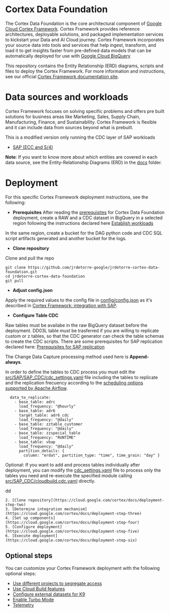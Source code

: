 # Cortex Data Foundation

The Cortex Data Foundation is the core architectural component of
[Google Cloud Cortex Framework](https://cloud.google.com/solutions/cortex).
Cortex Framework provides reference architectures, deployable solutions, and
packaged implementation services to kickstart your Data and AI Cloud journey.
Cortex Framework incorporates your source data into tools and services that help ingest,
transform, and load it to get insights faster from pre-defined data models that can be automatically
deployed for use with [Google Cloud BigQuery](https://cloud.google.com/bigquery)

This repository contains the Entity Relationship (ERD) diagrams, scripts and files
to deploy the Cortex Framework. For more information and instructions, see our
official [Cortex Framework documentation site](https://cloud.google.com/cortex/docs).

# Data sources and workloads

Cortex Framework focuses on solving specific problems and offers pre built solutions
for business areas like Marketing, Sales, Supply Chain, Manufacturing, Finance, and Sustainability.
Cortex Framework is flexible and it can include data from sources beyond what is prebuilt.

This is a modified version only running the CDC layer of SAP workloads

*   [SAP (ECC and S/4)](https://cloud.google.com/cortex/docs/operational-sap)

**Note**: If you want to know more about which entities are covered in each data source, see the
Entity-Relationship Diagrams (ERD) in the [docs](https://github.com/GoogleCloudPlatform/cortex-data-foundation/tree/main/docs) folder.

# Deployment

For this specific Cortex Framework deployment instructions, see the following:

* **Prerequisites** 
After reading the [prerequisites](https://cloud.google.com/cortex/docs/deployment-prerequisites) for Cortex Data Foundation deployment, create a RAW and a CDC dataset in BigQuery in a selected region following the instructions declared here [Establish workloads](https://cloud.google.com/cortex/docs/deployment-step-one)

In the same region, create a bucket for the DAG python code and CDC SQL script artifacts generated and another bucket for the logs.

* **Clone repository** 

Clone and pull the repo

    git clone https://github.com/jrdetorre-google/jrdetorre-cortex-data-foundation.git
    cd jrdetorre-cortex-data-foundation
    git pull

* **Adjust config.json** 

Apply the required values to the config file in [config/config.json](https://github.com/jrdetorre-google/jrdetorre-cortex-data-foundation/blob/main/config/config.json) as it's described in [Cortex Framework: integration with SAP](https://cloud.google.com/cortex/docs/operational-sap).

* **Configure Table CDC** 

Raw tables must be availabe in the raw BigQuery dataset before the deployment. DD03L table must be trasferred if you are willing to replicate custom or z tables, so that the CDC generator can check the table schemas to create the CDC scripts. There are some prerequisites for SAP replication declared here: [Prerequisites for SAP replication](https://cloud.google.com/cortex/docs/operational-sap#prerequisites_for_sap_replication_2)

The Change Data Capture processing method used here is **Append-always**.

In order to define the tables to CDC process you must edit the [src/SAP/SAP_CDC/cdc_settings.yaml](https://github.com/jrdetorre-google/jrdetorre-cortex-data-foundation/blob/main/src/SAP/SAP_CDC/cdc_settings.yaml) file including the tables to replicate and the replication frecuency according to the [scheduling options supported by Apache Airflow](https://airflow.apache.org/docs/apache-airflow/stable/core-concepts/dag-run.html).

```
  data_to_replicate:
    - base_table: adrc
      load_frequency: "@hourly"
    - base_table: adr6
      target_table: adr6_cdc
      load_frequency: "@daily"
    - base_table: zztable_customer
      load_frequency: "@daily"
    - base_table: zzspecial_table
      load_frequency: "RUNTIME"
    - base_table: vbap
      load_frequency: "@daily"
      partition_details: {
        column: "erdat", partition_type: "time", time_grain: "day" }
```

Optional: If you want to add and process tables individually after deployment, you can modify the [cdc_settings.yaml](https://github.com/jrdetorre-google/jrdetorre-cortex-data-foundation/blob/main/src/SAP/SAP_CDC/cdc_settings.yaml) file to process only the tables you need and re-execute the specified module calling [src/SAP_CDC/cloudbuild.cdc.yaml](https://github.com/jrdetorre-google/jrdetorre-cortex-data-foundation/blob/main/src/SAP/SAP_CDC/cloudbuild.cdc.yaml) directly.

dd

    2. [Clone repository](https://cloud.google.com/cortex/docs/deployment-step-two)
    3. [Determine integration mechanism](https://cloud.google.com/cortex/docs/deployment-step-three)
    4. [Set up components](https://cloud.google.com/cortex/docs/deployment-step-four)
    5. [Configure deployment](https://cloud.google.com/cortex/docs/deployment-step-five)
    6. [Execute deployment](https://cloud.google.com/cortex/docs/deployment-step-six)

## Optional steps

You can customize your Cortex Framework deployment with the following optional steps:

*   [Use different projects to segregate access](https://cloud.google.com//cortex/docs/optional-step-segregate-access)
*   [Use Cloud Build features](https://cloud.google.com//cortex/docs/optional-step-cloud-build-features)
*   [Configure external datasets for K9](https://cloud.google.com//cortex/docs/optional-step-external-datasets)
*   [Enable Turbo Mode](https://cloud.google.com/cortex/docs/optional-step-turbo-mode)
*   [Telemetry](https://cloud.google.com/cortex/docs/optional-step-telemetry)

